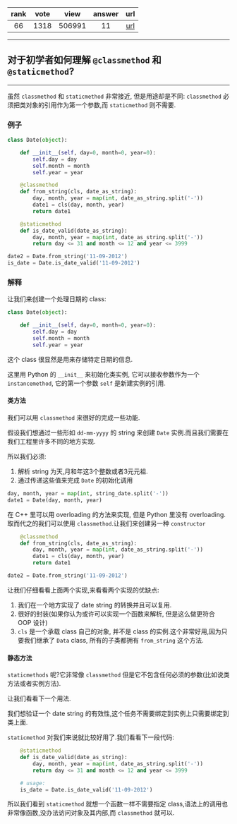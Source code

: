 
| rank | vote | view | answer | url |
|:-:|:-:|:-:|:-:|:-:|
|66|1318|506991|11| [url](http://stackoverflow.com/questions/12179271/meaning-of-classmethod-and-staticmethod-for-beginner) |
***

## 对于初学者如何理解 `@classmethod` 和 `@staticmethod`?


***

虽然 `classmethod` 和 `staticmethod` 非常接近, 但是用途却是不同: `classmethod` 必须把类对象的引用作为第一个参数,而 `staticmethod` 则不需要.

### 例子

```python
class Date(object):

    def __init__(self, day=0, month=0, year=0):
        self.day = day
        self.month = month
        self.year = year

    @classmethod
    def from_string(cls, date_as_string):
        day, month, year = map(int, date_as_string.split('-'))
        date1 = cls(day, month, year)
        return date1

    @staticmethod
    def is_date_valid(date_as_string):
        day, month, year = map(int, date_as_string.split('-'))
        return day <= 31 and month <= 12 and year <= 3999

date2 = Date.from_string('11-09-2012')
is_date = Date.is_date_valid('11-09-2012')
```

### 解释

让我们来创建一个处理日期的 class:

```python
class Date(object):

    def __init__(self, day=0, month=0, year=0):
        self.day = day
        self.month = month
        self.year = year
```

这个 class 很显然是用来存储特定日期的信息.

这里用 Python 的 `__init__` 来初始化类实例, 它可以接收参数作为一个 `instancemethod`, 它的第一个参数 `self` 是新建实例的引用.

#### 类方法

我们可以用 `classmethod` 来很好的完成一些功能.

假设我们想通过一些形如 `dd-mm-yyyy` 的 string 来创建 `Date` 实例.而且我们需要在我们工程里许多不同的地方实现.

所以我们必须:

1. 解析 string 为天,月和年这3个整数或者3元元祖.
2. 通过传递这些值来完成 `Date` 的初始化调用

```python
day, month, year = map(int, string_date.split('-'))
date1 = Date(day, month, year)
```

在 C++ 里可以用 overloading 的方法来实现, 但是 Python 里没有 overloading.取而代之的我们可以使用 `classmethod`.让我们来创建另一种 `constructor`

```python
    @classmethod
    def from_string(cls, date_as_string):
        day, month, year = map(int, date_as_string.split('-'))
        date1 = cls(day, month, year)
        return date1

date2 = Date.from_string('11-09-2012')
```

让我们仔细看看上面两个实现,来看看两个实现的优缺点:

1. 我们在一个地方实现了 date string 的转换并且可以复用.
2. 很好的封装(如果你认为或许可以实现一个函数来解析, 但是这么做更符合 OOP 设计)
3. `cls` 是一个承载 class 自己的对象, 并不是 class 的实例.这个非常好用,因为只要我们继承了 `Data` class, 所有的子类都拥有 `from_string` 这个方法.

#### 静态方法

`staticmethods` 呢?它非常像 `classmethod` 但是它不包含任何必须的参数(比如说类方法或者实例方法).

让我们看看下一个用法.

我们想验证一个 date string 的有效性,这个任务不需要绑定到实例上只需要绑定到类上面.

`staticmethod` 对我们来说就比较好用了.我们看看下一段代码:

```python
    @staticmethod
    def is_date_valid(date_as_string):
        day, month, year = map(int, date_as_string.split('-'))
        return day <= 31 and month <= 12 and year <= 3999

    # usage:
    is_date = Date.is_date_valid('11-09-2012')
```

所以我们看到 `staticmethod` 就想一个函数一样不需要指定 class,语法上的调用也非常像函数,没办法访问对象及其内部,而 `classmethod` 就可以.